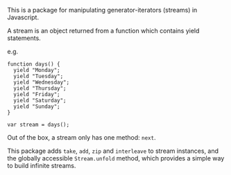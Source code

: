 This is a package for manipulating generator-iterators (streams) in Javascript.

A stream is an object returned from a function which contains yield statements.

e.g.

    function days() {
      yield "Monday";
      yield "Tuesday";
      yield "Wednesday";
      yield "Thursday";
      yield "Friday";
      yield "Saturday";
      yield "Sunday";
    }

    var stream = days();

Out of the box, a stream only has one method: `next`.

This package adds `take`, `add`, `zip` and `interleave` to stream instances, and the globally accessible `Stream.unfold` method, which provides a simple way to build infinite streams.
